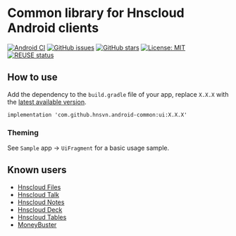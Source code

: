 <!--
 ~ SPDX-FileCopyrightText: 2022-2023 Hnscloud GmbH and Hnscloud contributors
 ~ SPDX-License-Identifier: MIT
-->
# Common library for Hnscloud Android clients

[![Android CI](https://github.com/hnscloud/android-common/workflows/Assemble/badge.svg)](https://github.com/hnscloud/android-common/actions)
[![GitHub issues](https://img.shields.io/github/issues/hnscloud/android-common.svg)](https://github.com/hnscloud/android-common/issues)
[![GitHub stars](https://img.shields.io/github/stars/hnscloud/android-common.svg)](https://github.com/hnscloud/android-common/stargazers)
[![License: MIT](https://img.shields.io/badge/License-MIT-blue.svg)](https://opensource.org/license/mit/)
[![REUSE status](https://api.reuse.software/badge/github.com/hnscloud/android-common)](https://api.reuse.software/info/github.com/hnscloud/android-common)

## How to use

Add the dependency to the `build.gradle` file of your app, replace `X.X.X` with the [latest available version](https://github.com/hnscloud/android-common/releases).

```
implementation 'com.github.hnsvn.android-common:ui:X.X.X'
```

### Theming

See `Sample` app → `UiFragment` for a basic usage sample.

## Known users

- [Hnscloud Files](https://github.com/hnscloud/android)
- [Hnscloud Talk](https://github.com/hnscloud/talk-android/)
- [Hnscloud Notes](https://github.com/hnscloud/notes-android)
- [Hnscloud Deck](https://github.com/stefan-niedermann/hnscloud-deck)
- [Hnscloud Tables](https://github.com/stefan-niedermann/hnscloud-tables)
- [MoneyBuster](https://gitlab.com/eneiluj/moneybuster)
